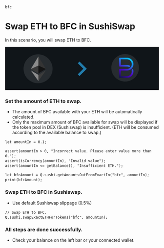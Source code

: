 ```meta-Currency
bfc
```

# Swap ETH to BFC in SushiSwap

In this scenario, you will swap ETH to BFC.

![title](/imgs/ETHtoBFC.jpg)

### Set the amount of ETH to swap.

- The amount of BFC available with your ETH will be automatically calculated.
- Only the maximum amount of BFC available for swap will be displayed if the token pool in DEX (Sushiswap) is insufficient. (ETH will be consumed according to the available balance to swap.)

```input-Dynamic ETH
let amountIn = 0.1;
```

```input-Verify
assert(amountIn > 0, "Incorrect value. Please enter value more than 0.");
assert(isCurrency(amountIn), "Invalid value");
assert(amountIn <= getBalance(), "Insufficient ETH.");
```

```output-Dynamic BFC
let bfcAmount = Q.sushi.getAmountsOutFromExactIn("bfc", amountIn);
print(bfcAmount);
```

### Swap ETH to BFC in Sushiswap.

- Use default Sushiswap slippage (0.5%)

```taster
// Swap ETH to BFC.
Q.sushi.swapExactETHForTokens("bfc", amountIn);
```

### All steps are done successfully.

- Check your balance on the left bar or your connected wallet.
